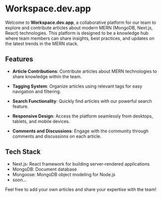 # Workspace.dev.app

Welcome to **Workspace.dev.app**, a collaborative platform for our team to explore and contribute articles about modern MERN (MongoDB, Next.js, React) technologies. This platform is designed to be a knowledge hub where team members can share insights, best practices, and updates on the latest trends in the MERN stack.

## Features

- **Article Contributions**: Contribute articles about MERN technologies to share knowledge within the team.
  
- **Tagging System**: Organize articles using relevant tags for easy navigation and filtering.

- **Search Functionality**: Quickly find articles with our powerful search feature.

- **Responsive Design**: Access the platform seamlessly from desktops, tablets, and mobile devices.

- **Comments and Discussions**: Engage with the community through comments and discussions on each article.



## Tech Stack
* Next.js: React framework for building server-rendered applications
* MongoDB: Document database
* Mongoose: MongoDB object modeling for Node.js
* soon...

Feel free to add your own articles and share your expertise with the team!

